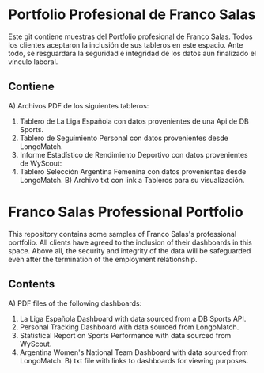 # Portfolio Profesional de Franco Salas 
Este git contiene muestras del Portfolio profesional de Franco Salas.
Todos los clientes aceptaron la inclusión de sus tableros en este espacio. 
Ante todo, se resguardara la seguridad e integridad de los datos aun finalizado el vínculo laboral.

## Contiene 
A) Archivos PDF de los siguientes tableros:
  1. Tablero de La Liga Española con datos provenientes de una Api de DB Sports.
  2. Tablero de Seguimiento Personal con datos provenientes desde LongoMatch.
  3. Informe Estadístico de Rendimiento Deportivo con datos provenientes de WyScout:
  4. Tablero Selección Argentina Femenina con datos provenientes desde LongoMatch.
B) Archivo txt con link a Tableros para su visualización.


# Franco Salas Professional Portfolio
This repository contains some samples of Franco Salas's professional portfolio.
All clients have agreed to the inclusion of their dashboards in this space.
Above all, the security and integrity of the data will be safeguarded even after the termination of the employment relationship.

## Contents
A) PDF files of the following dashboards:
  1. La Liga Española Dashboard with data sourced from a DB Sports API.
  2. Personal Tracking Dashboard with data sourced from LongoMatch.
  3. Statistical Report on Sports Performance with data sourced from WyScout.
  4. Argentina Women's National Team Dashboard with data sourced from LongoMatch.
B) txt file with links to dashboards for viewing purposes.
